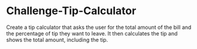 # Challenge-Tip-Calculator
Create a tip calculator that asks the user for the total amount of the bill and the percentage of tip they want to leave. It then calculates the tip and shows the total amount, including the tip.

